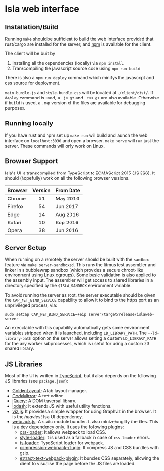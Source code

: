 # Isla web interface

## Installation/Build

Running `make` should be sufficient to build the web interface
provided that rust/cargo are installed for the server, and
[npm](https://www.npmjs.com) is available for the client.

The client will be built by

1. Installing all the dependencies (locally) via `npm install`.
3. Transcompiling the javascript source code using `npm run build`.

There is also a `npm run deploy` command which minifys the javascript
and css source for deployment.

`main.bundle.js` and `style.bundle.css` will be located at `./client/dist/`.  If
`deploy` command is used, a `.js.gz` and `.css.gz` are also available.
Otherwise if `build` is used, a `.map` version of the files are available for
debugging purposes.

## Running locally

If you have rust and npm set up `make run` will build and launch the
web interface on `localhost:3030` and open a browser. `make serve`
will run just the server. These commands will only work on Linux.

## Browser Support

Isla's UI is transcompiled from TypeScript to ECMAScript 2015 (JS
ES6). It should (hopefully) work on all the following browser
versions.

| Browser       | Version | From Date |
|---------------|:-------:|-----------|
| Chrome        | 51      | May 2016  |
| Firefox       | 54      | Jun 2017  |
| Edge          | 14      | Aug 2016  |
| Safari        | 10      | Sep 2016  |
| Opera         | 38      | Jun 2016  |


## Server Setup

When running on a remotely the server should be built with the
`sandbox` feature via `make server-sandboxed`. This runs the litmus
test assembler and linker in a bubblewrap sandbox (which provides a
secure chroot-like environment using Linux cgroups). Some basic
validation is also applied to the assembly input. The assembler will
get access to shared libraries in a directory specified by the
`$ISLA_SANDBOX` environment variable.

To avoid running the server as root, the server executable should be
given the `CAP_NET_BIND_SERVICE` capability to allow it to bind to the
https port as an unprivileged process, via:

```
sudo setcap CAP_NET_BIND_SERVICE=+eip server/target/release/islaweb-server
```

An executable with this capability automatically gets some environment
variables stripped when it is launched, including
`LD_LIBRARY_PATH`. The `--ld-library-path` option on the server allows
setting a custom `LD_LIBRARY_PATH` for the any worker subprocesses,
which is useful for using a custom z3 shared library.

## JS Libraries

Most of the UI is written in [TypeScript](https://www.typescriptlang.org), but
it also depends on the following JS libraries (see `package.json`):

- [GoldenLayout](http://golden-layout.com): A tab layout manager.
- [CodeMirror](https://codemirror.net): A text editor.
- [jQuery](https://jquery.com): A DOM traversal library.
- [lodash](https://lodash.com): It extends JS with useful utility functions.
- [viz.js](https://github.com/mdaines/viz.js): It provides a simple wrapper for
  using Graphviz in the browser. It is the *heaviest* Isla UI dependency.
- [webpack.js](https://webpack.js.org): A static module bundler. It also
  minize/unglify the files. This is a dev dependency only. It uses the
  following plugins:
  * [css-loader](https://github.com/webpack-contrib/css-loader): It allows
    webpack to load CSS.
  * [style-loader](https://github.com/webpack-contrib/style-loader): It is used
    as a fallback in case of `css-loader` errors.
  * [ts-loader](https://github.com/TypeStrong/ts-loader): TypeScript loader for
    webpack.
  * [compression-webpack-plugin](https://github.com/webpack-contrib/compression-webpack-plugin):
    It compress JS and CSS bundles with gzip.
  * [extract-text-webpack-plugin](https://github.com/webpack-contrib/extract-text-webpack-plugin):
    It bundles CSS separately, allowing the client to visualise the page before
    the JS files are loaded.
